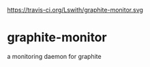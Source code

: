 https://travis-ci.org/Lswith/graphite-monitor.svg
# graphite-monitor
a monitoring daemon for graphite
